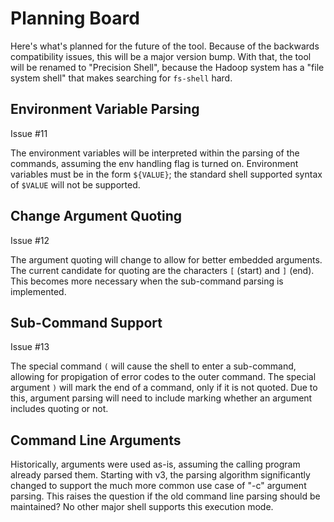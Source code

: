 # Planning Board

Here's what's planned for the future of the tool.  Because of the backwards compatibility issues, this will be a major version bump.  With that, the tool will be renamed to "Precision Shell", because the Hadoop system has a "file system shell" that makes searching for `fs-shell` hard.


## Environment Variable Parsing

Issue #11

The environment variables will be interpreted within the parsing of the commands, assuming the env handling flag is turned on.  Environment variables must be in the form `${VALUE}`; the standard shell supported syntax of `$VALUE` will not be supported.


## Change Argument Quoting

Issue #12

The argument quoting will change to allow for better embedded arguments.  The current candidate for quoting are the characters `[` (start) and `]` (end).  This becomes more necessary when the sub-command parsing is implemented.


## Sub-Command Support

Issue #13

The special command `(` will cause the shell to enter a sub-command, allowing for propigation of error codes to the outer command.  The special argument `)` will mark the end of a command, only if it is not quoted.  Due to this, argument parsing will need to include marking whether an argument includes quoting or not.


## Command Line Arguments

Historically, arguments were used as-is, assuming the calling program already parsed them.  Starting with v3, the parsing algorithm significantly changed to support the much more common use case of "-c" argument parsing.  This raises the question if the old command line parsing should be maintained?  No other major shell supports this execution mode.
